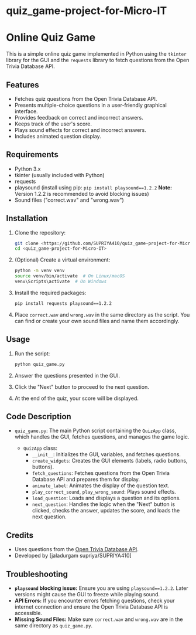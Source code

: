 # quiz_game-project-for-Micro-IT
# Online Quiz Game

This is a simple online quiz game implemented in Python using the `tkinter` library for the GUI and the `requests` library to fetch questions from the Open Trivia Database API.

## Features

* Fetches quiz questions from the Open Trivia Database API.
* Presents multiple-choice questions in a user-friendly graphical interface.
* Provides feedback on correct and incorrect answers.
* Keeps track of the user's score.
* Plays sound effects for correct and incorrect answers.
* Includes animated question display.

## Requirements

* Python 3.x
* tkinter (usually included with Python)
* requests
* playsound (install using pip: `pip install playsound==1.2.2`  **Note:** Version 1.2.2 is recommended to avoid blocking issues)
* Sound files ("correct.wav" and "wrong.wav")

## Installation

1.  Clone the repository:

    ```bash
    git clone <https://github.com/SUPRIYA410/quiz_game-project-for-Micro-IT>
    cd <quiz_game-project-for-Micro-IT>
    ```

2.  (Optional) Create a virtual environment:

    ```bash
    python -m venv venv
    source venv/bin/activate  # On Linux/macOS
    venv\Scripts\activate  # On Windows
    ```

3.  Install the required packages:

    ```bash
    pip install requests playsound==1.2.2
    ```

4.  Place `correct.wav` and `wrong.wav` in the same directory as the script. You can find or create your own sound files and name them accordingly.

## Usage

1.  Run the script:

    ```bash
    python quiz_game.py
    ```

2.  Answer the questions presented in the GUI.
3.  Click the "Next" button to proceed to the next question.
4.  At the end of the quiz, your score will be displayed.

## Code Description

* `quiz_game.py`:  The main Python script containing the `QuizApp` class, which handles the GUI, fetches questions, and manages the game logic.

    * `QuizApp` class:
        * `__init__`: Initializes the GUI, variables, and fetches questions.
        * `create_widgets`: Creates the GUI elements (labels, radio buttons, buttons).
        * `fetch_questions`: Fetches questions from the Open Trivia Database API and prepares them for display.
        * `animate_label`: Animates the display of the question text.
        * `play_correct_sound`, `play_wrong_sound`:  Plays sound effects.
        * `load_question`:  Loads and displays a question and its options.
        * `next_question`:  Handles the logic when the "Next" button is clicked, checks the answer, updates the score, and loads the next question.

## Credits

* Uses questions from the [Open Trivia Database API](https://opentdb.com/).
* Developed by \[jaladurgam supriya/SUPRIYA410]


##  Troubleshooting

* **`playsound` blocking issue:** Ensure you are using `playsound==1.2.2`.  Later versions might cause the GUI to freeze while playing sound.
* **API Errors:** If you encounter errors fetching questions, check your internet connection and ensure the Open Trivia Database API is accessible.
* **Missing Sound Files:** Make sure `correct.wav` and `wrong.wav` are in the same directory as `quiz_game.py`.
